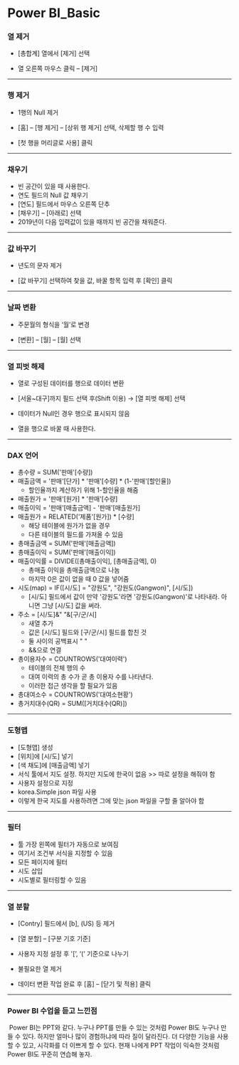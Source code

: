 # Power BI_Basic



### 열 제거

- [총합계] 열에서 [제거] 선택

- 열 오른쪽 마우스 클릭 – [제거]



---



### 행 제거

- 1행의 Null 제거

- [홈] – [행 제거] – [상위 행 제거] 선택, 삭제할 행 수 입력
- [첫 행을 머리글로 사용] 클릭



---



### 채우기

- 빈 공간이 있을 때 사용한다.
- 연도 필드의 Null 값 채우기
- [연도] 필드에서 마우스 오른쪽 단추
- [채우기] – [아래로] 선택
- 2019년이 다음 입력값이 있을 때까지 빈 공간을 채워준다.



---



### 값 바꾸기

- 년도의 문자 제거

- [값 바꾸기] 선택하여 찾을 값, 바꿀 항목 입력 후 [확인] 클릭



---



### 날짜 변환

- 주문월의 형식을 ‘월’로 변경

- [변환] – [월] – [월] 선택



---



### 열 피벗 해제

- 열로 구성된 데이터를 행으로 데이터 변환

- [서울~대구]까지 필드 선택 후(Shift 이용) → [열 피벗 해제] 선택

- 데이터가 Null인 경우 행으로 표시되지 않음

- 열을 행으로 바꿀 때 사용한다.



---



### DAX 언어

- 총수량 = SUM('판매'[수량])
- 매출금액 = '판매'[단가] * '판매'[수량] * (1-'판매'[할인율])
  - 할인율까지 계산하기 위해 1-할인율을 해줌
- 매출원가 = '판매'[원가] * '판매'[수량]
- 매출이익 = '판매'[매출금액] - '판매'[매출원가]
- 매출원가 = RELATED('제품'[원가]) * [수량]
  - 해당 테이블에 원가가 없을 경우
  - 다른 테이블의 필드를 가져올 수 있음
- 총매출금액 = SUM('판매'[매출금액])
- 총매출이익 = SUM('판매'[매출이익])
- 매출이익률 = DIVIDE([총매출이익], [총매출금액], 0)
  - 총매출 이익을 총매출금액으로 나눔
  - 마지막 0은 값이 없을 때 0 값을 넣어줌
- 시도(map) = IF([시/도] = "강원도", "강원도(Gangwon)", [시/도])
  - [시/도] 필드에서 값이 만약 '강원도'라면 '강원도(Gangwon)'로 나타내라. 아니면 그냥 [시/도] 값을 써라.
- 주소 = [시/도]&" "&[구/군/시]
  - 새열 추가
  - 값은 [시/도] 필드와 [구/군/시] 필드를 합친 것
  - 둘 사이의 공백표시 " "
  - &&으로 연결
- 총이용자수 = COUNTROWS('대여이력')
  - 테이블의 전체 행의 수
  - 대여 이력의 총 수가 곧 총 이용자 수를 나타낸다.
  - 이러한 접근 생각을 할 필요가 있음
- 총대여소수 = COUNTROWS('대여소현황')
- 총거치대수(QR) = SUM([거치대수(QR)])



---



### 도형맵

- [도형맵] 생성
- [위치]에 [시/도] 넣기
- [색 채도]에 [매출금액] 넣기
- 서식 툴에서 지도 설정. 하지만 지도에 한국이 없음 >> 따로 설정을 해줘야 함
- 사용자 설정으로 지정
- korea.Simple json 파일 사용
- 이렇게 한국 지도를 사용하려면 그에 맞는 json 파일을 구할 줄 알아야 함



---



### 필터

- 툴 가장 왼쪽에 필터가 자동으로 보여짐
- 여기서 조건부 서식을 지정할 수 있음
- 모든 페이지에 필터
- 시도 삽입
- 시도별로 필터링할 수 있음



---



### 열 분할

- [Contry] 필드에서 [b], (US) 등 제거
- [열 분할] – [구분 기호 기준]

- 사용자 지정 설정 후 '[’, ‘(’ 기준으로 나누기
- 불필요한 열 제거
- 데이터 변환 작업 완료 후 [홈] – [닫기 및 적용] 클릭



---



### Power BI 수업을 듣고 느낀점

​	Power BI는 PPT와 같다. 누구나 PPT를 만들 수 있는 것처럼 Power BI도 누구나 만들 수 있다. 하지만 얼마나 많이 경험하냐에 따라 질이 달라진다. 더 다양한 기능을 사용할 수 있고, 시각화를 더 이쁘게 할 수 있다. 현재 나에게 PPT 작업이 익숙한 것처럼 Power BI도 꾸준히 연습해 놓자.